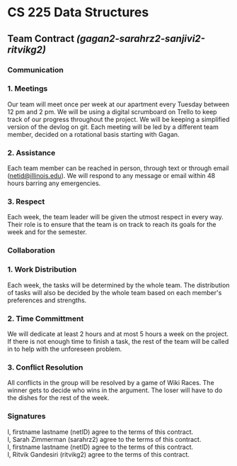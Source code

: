 # CS 225 Data Structures

## Team Contract *(gagan2-sarahrz2-sanjivi2-ritvikg2)*

### Communication

### 1. **Meetings** 

Our team will meet once per week at our apartment every Tuesday between 12 pm and 2 pm. We will be using a digital scrumboard on Trello to keep track of our progress throughout the project. We will be keeping a simplified version of the devlog on git. Each meeting will be led by a different team member, decided on a rotational basis starting with Gagan.

### 2. **Assistance**

Each team member can be reached in person, through text  or through email (netid@illinois.edu). We will respond to any message or email within 48 hours barring any emergencies.

### 3. **Respect**

Each week, the team leader will be given the utmost respect in every way. Their role is to ensure that the team is on track to reach its goals for the week and for the semester.


### Collaboration

### 1.  **Work Distribution**

Each week, the tasks will be determined by the whole team. The distribution of tasks will also be decided by the whole team based on each member's preferences and strengths. 

### 2. **Time Committment**

We will dedicate at least 2 hours and at most 5 hours a week on the project. If there is not enough time to finish a task, the rest of the team will be called in to help with the unforeseen problem.

### 3. **Conflict Resolution**

All conflicts in the group will be resolved by a game of Wiki Races. The winner gets to decide who wins in the argument. The loser will have to do the dishes for the rest of the week.

### Signatures

I, firstname lastname (netID) agree to the terms of this contract. <br>
I, Sarah Zimmerman (sarahrz2) agree to the terms of this contract. <br>
I, firstname lastname (netID) agree to the terms of this contract. <br>
I, Ritvik Gandesiri (ritvikg2) agree to the terms of this contract. <br>
